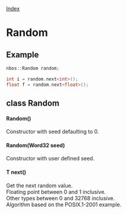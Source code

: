 [Index](../index.hpp.md#index)

# Random

## Example

```c++
nbos::Random random;

int i = random.next<int>();
float f = random.next<float>();
```

## class Random

#### Random()
Constructor with seed defaulting to 0.

#### Random(Word32 seed)
Constructor with user defined seed.

#### T next<class T>()
Get the next random value.<br>
Floating point between 0 and 1 inclusive.<br>
Other types between 0 and 32768 inclusive.<br>
Algorithm based on the POSIX.1-2001 example.
